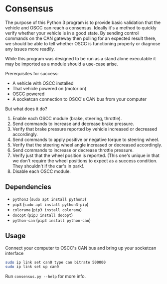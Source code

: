 # Consensus

The purpose of this Python 3 program is to provide basic validation that the vehicle and
OSCC can reach a consensus. Ideally it's a method to quickly verify whether your vehicle is in a
good state. By sending control commands on the CAN gateway then polling for an expected result
there, we should be able to tell whether OSCC is functioning properly or diagnose any issues more
readily.

While this program was designed to be run as a stand alone executable it may be imported as a module
should a use-case arise.

Prerequisites for success:

- A vehicle with OSCC installed
- That vehicle powered on (motor on)
- OSCC powered
- A socketcan connection to OSCC's CAN bus from your computer

But what does it do?

1. Enable each OSCC module (brake, steering, throttle).
1. Send commands to increase and decrease brake pressure.
1. Verify that brake pressure reported by vehicle increased or decreased accordingly.
1. Send commands to apply positive or negative torque to steering wheel.
1. Verify that the steering wheel angle increased or decreased accordingly.
1. Send commands to increase or decrease throttle pressure.
1. Verify just that the wheel position is reported. (This one's unique in that we don't require the
   wheel positions to expect as a success condition. They shouldn't if the car's in park!.
1. Disable each OSCC module.

## Dependencies

- `python3` (`sudo apt install python3`)
- `pip3` (`sudo apt install python3-pip`)
- `colorama` (`pip3 install colorama`)
- `docopt` (`pip3 install docopt`)
- `python-can` (`pip3 install python-can`)

## Usage

Connect your computer to OSCC's CAN bus and bring up your socketcan interface

```bash
sudo ip link set can0 type can bitrate 500000
sudo ip link set up can0
```

Run `consensus.py --help` for more info.
